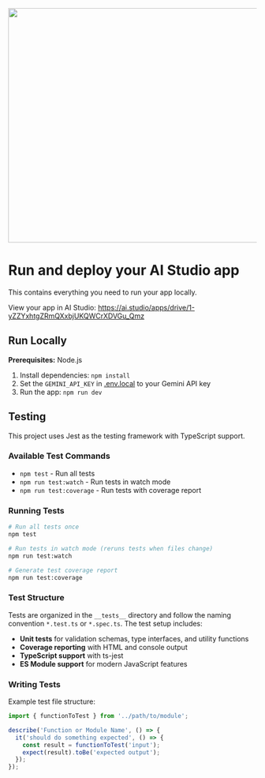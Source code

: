 <div align="center">
<img width="1200" height="475" alt="GHBanner" src="https://github.com/user-attachments/assets/0aa67016-6eaf-458a-adb2-6e31a0763ed6" />
</div>

# Run and deploy your AI Studio app

This contains everything you need to run your app locally.

View your app in AI Studio: https://ai.studio/apps/drive/1-yZZYxhtgZRmQXxbjUKQWCrXDVGu_Qmz

## Run Locally

**Prerequisites:**  Node.js


1. Install dependencies:
   `npm install`
2. Set the `GEMINI_API_KEY` in [.env.local](.env.local) to your Gemini API key
3. Run the app:
   `npm run dev`

## Testing

This project uses Jest as the testing framework with TypeScript support.

### Available Test Commands

- `npm test` - Run all tests
- `npm run test:watch` - Run tests in watch mode
- `npm run test:coverage` - Run tests with coverage report

### Running Tests

```bash
# Run all tests once
npm test

# Run tests in watch mode (reruns tests when files change)
npm run test:watch

# Generate test coverage report
npm run test:coverage
```

### Test Structure

Tests are organized in the `__tests__` directory and follow the naming convention `*.test.ts` or `*.spec.ts`. The test setup includes:

- **Unit tests** for validation schemas, type interfaces, and utility functions
- **Coverage reporting** with HTML and console output
- **TypeScript support** with ts-jest
- **ES Module support** for modern JavaScript features

### Writing Tests

Example test file structure:
```typescript
import { functionToTest } from '../path/to/module';

describe('Function or Module Name', () => {
  it('should do something expected', () => {
    const result = functionToTest('input');
    expect(result).toBe('expected output');
  });
});
```
